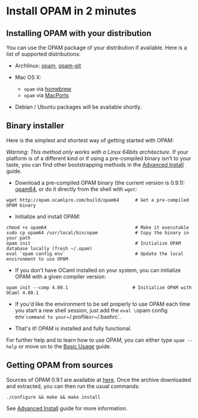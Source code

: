 # Install OPAM in 2 minutes

## Installing OPAM with your distribution

You can use the OPAM package of your distribution if
available. Here is a list of supported distributions:

* Archlinux: [opam](http://aur.archlinux.org/packages.php?ID=62127),
  [opam-git](http://aur.archlinux.org/packages.php?ID=62387)

* Mac OS X:
  * `opam` via [homebrew](http://mxcl.github.com/homebrew/)
  * `opam` via [MacPorts](http://www.macports.org/)

* Debian / Ubuntu packages will be available shortly.

## Binary installer

Here is the simplest and shortest way of getting started with OPAM:

*Warning: This method only works with a Linux 64bits architecture.* If your
platform is of a different kind or if using a pre-compiled binary isn't to your
taste, you can find other bootstrapping methods in the
[Advanced Install](Advanced_Install.html) guide.

- Download a pre-compiled OPAM binary (the current version is 0.9.1):
[opam64](http://opam.ocamlpro.com/build/opam64), or do it directly from the
shell with `wget`:

```
wget http://opam.ocamlpro.com/build/opam64      # Get a pre-compiled OPAM binary
```

- Initialize and install OPAM:

```
chmod +x opam64                                 # Make it executable
sudo cp opam64 /usr/local/bin/opam              # Copy the binary in your path
opam init                                       # Initialize OPAM database locally (fresh ~/.opam)
eval `opam config env`                          # Update the local environment to use OPAM
```

- If you don't have OCaml installed on your system, you can initialize OPAM with
a given compiler version:

```
opam init --comp 4.00.1                        # Initialize OPAM with OCaml 4.00.1
```

- If you'd like the environment to be set properly to use OPAM each time you
start a new shell session, just add the `eval \`opam config env\`` command to
your `~/.profile` or `~/.bashrc`.

- That's it! OPAM is installed and fully functional.

For further help and to learn how to use OPAM, you can either type
`opam --help` or move on to the [Basic Usage](Basic_Usage.html) guide.

## Getting OPAM from sources

Sources of OPAM 0.9.1 are available at [here](https://github.com/OCamlPro/opam/archive/0.9.1.tar.gz).
Once the archive downloaded and extracted, you can then run the usual commands:

```
./configure && make && make install
```

See [Advanced Install](Advanced_Install.html) guide for more information.

